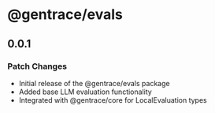 # @gentrace/evals

## 0.0.1

### Patch Changes

- Initial release of the @gentrace/evals package
- Added base LLM evaluation functionality
- Integrated with @gentrace/core for LocalEvaluation types
